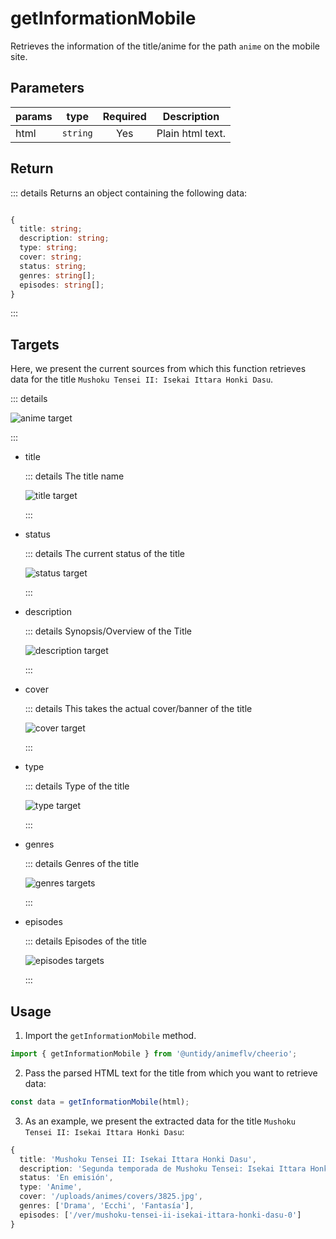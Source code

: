 # getInformationMobile

Retrieves the information of the title/anime for the path `anime` on the mobile site.

## Parameters

| params |   type   | Required | Description      |
| ------ | :------: | :------: | ---------------- |
| html   | `string` |   Yes    | Plain html text. |

## Return

::: details Returns an object containing the following data:

```typescript

{
  title: string;
  description: string;
  type: string;
  cover: string;
  status: string;
  genres: string[];
  episodes: string[];
}


```

:::

## Targets

Here, we present the current sources from which this function retrieves data for the title
`Mushoku Tensei II: Isekai Ittara Honki Dasu`.

::: details

![anime target](/afgim/target.png)

:::

- title

  ::: details The title name

  ![title target](/afgim/title.png)

  :::

- status

  ::: details The current status of the title

  ![status target](/afgim/status.png)

  :::

- description

  ::: details Synopsis/Overview of the Title

  ![description target](/afgim/description.png)

  :::

- cover

  ::: details This takes the actual cover/banner of the title

  ![cover target](/afgim/cover.png)

  :::

- type

  ::: details Type of the title

  ![type target](/afgim/type.png)

  :::

- genres

  ::: details Genres of the title

  ![genres targets](/afgim/genres.png)

  :::

- episodes

  ::: details Episodes of the title

  ![episodes targets](/afgim/episodes.png)

  :::

## Usage

1. Import the `getInformationMobile` method.

```typescript
import { getInformationMobile } from '@untidy/animeflv/cheerio';
```

2. Pass the parsed HTML text for the title from which you want to retrieve data:

```typescript
const data = getInformationMobile(html);
```

3. As an example, we present the extracted data for the title
   `Mushoku Tensei II: Isekai Ittara Honki Dasu`:

```typescript
{
  title: 'Mushoku Tensei II: Isekai Ittara Honki Dasu',
  description: 'Segunda temporada de Mushoku Tensei: Isekai Ittara Honki Dasu',
  status: 'En emisión',
  type: 'Anime',
  cover: '/uploads/animes/covers/3825.jpg',
  genres: ['Drama', 'Ecchi', 'Fantasía'],
  episodes: ['/ver/mushoku-tensei-ii-isekai-ittara-honki-dasu-0']
}
```
